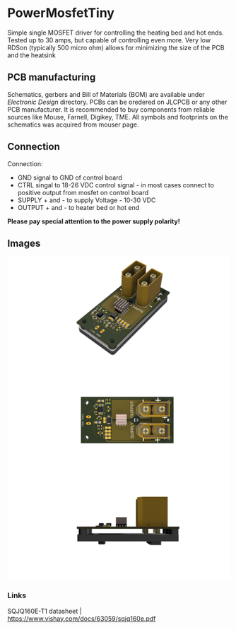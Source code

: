 # PowerMosfetTiny
Simple single MOSFET driver for controlling the heating bed and hot ends. Tested up to 30 amps, but capable of controlling even more. Very low RDSon (typically 500 micro ohm) allows for minimizing the size of the PCB and the heatsink 

## PCB manufacturing
Schematics, gerbers and Bill of Materials (BOM) are available under *Electronic Design* directory. PCBs can be oredered on JLCPCB or any other PCB manufacturer. It is recommended to buy components from reliable sources like Mouse, Farnell, Digikey, TME. All symbols and footprints on the schematics was acquired from mouser page.

## Connection
Connection:
* GND signal to GND of control board
* CTRL singal to 18-26 VDC control signal - in most cases connect to positive output from mosfet on control board
* SUPPLY + and - to supply Voltage - 10-30 VDC
* OUTPUT + and - to heater bed or hot end

**Please pay special attention to the power supply polarity!**
## Images
![PCB view](https://github.com/TestDuino/PowerMosfetTiny/blob/main/Images/PowerMosfetTidy_OrtoView.png)
![TOP view](https://github.com/TestDuino/PowerMosfetTiny/blob/main/Images/PowerMosfetTidy_TopView.png)
![SIDE view](https://github.com/TestDuino/PowerMosfetTiny/blob/main/Images/PowerMosfetTidy_SideView.png)

### Links
SQJQ160E-T1 datasheet | https://www.vishay.com/docs/63059/sqjq160e.pdf